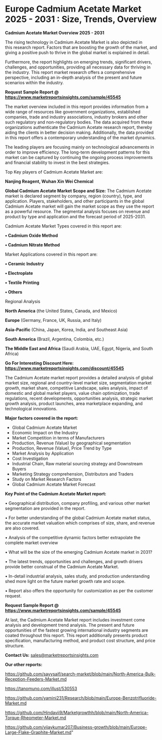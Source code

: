 # Europe Cadmium Acetate Market 2025 - 2031 : Size, Trends, Overview

<Strong> Cadmium Acetate Market Overview 2025 - 2031</strong>

The rising technology in Cadmium Acetate Market is also depicted in this research report. Factors that are boosting the growth of the market, and giving a positive push to thrive in the global market is explained in detail.

Furthermore, the report highlights on emerging trends, significant drivers, challenges, and opportunities, providing all necessary data for thriving in the industry. This report market research offers a comprehensive perspective, including an in-depth analysis of the present and future scenarios within the industry.

<strong>Request Sample Report @ <a href=https://www.marketreportsinsights.com/sample/45545>https://www.marketreportsinsights.com/sample/45545</a></strong>

The market overview included in this report provides information from a wide range of resources like government organizations, established companies, trade and industry associations, industry brokers and other such regulatory and non-regulatory bodies. The data acquired from these organizations authenticate the Cadmium Acetate research report, thereby aiding the clients in better decision making. Additionally, the data provided in this report offers a contemporary understanding of the market dynamics.

The leading players are focusing mainly on technological advancements in order to improve efficiency. The long-term development patterns for this market can be captured by continuing the ongoing process improvements and financial stability to invest in the best strategies.

Top Key players of Cadmium Acetate Market are:

<strong>Nanjing Reagent, Wuhan Xin Wei Chemical</strong>

<strong><b>Global Cadmium Acetate Market Scope and Size:</b></strong>
The Cadmium Acetate market is declared segment by company, region (country), type, and application. Players, stakeholders, and other participants in the global Cadmium Acetate market will gain the market scope as they use the report as a powerful resource. The segmental analysis focuses on revenue and product by type and application and the forecast period of 2025-2031.

Cadmium Acetate Market Types covered in this report are:

<strong>•  Cadmium Oxide Method

•  Cadmium Nitrate Method</strong>

Market Applications covered in this report are:

<strong>•  Ceramic Industry

•  Electroplate

•  Textile Printing

•  Others</strong> 

Regional Analysis

<strong>North America</strong> (the United States, Canada, and Mexico)

<strong>Europe</strong> (Germany, France, UK, Russia, and Italy)

<strong>Asia-Pacific</strong> (China, Japan, Korea, India, and Southeast Asia)

<strong>South America</strong> (Brazil, Argentina, Colombia, etc.)

<strong>The Middle East and Africa</strong> (Saudi Arabia, UAE, Egypt, Nigeria, and South Africa)

<strong>Go For Interesting Discount Here: <a href=https://www.marketreportsinsights.com/discount/45545>https://www.marketreportsinsights.com/discount/45545</a></strong>

The Cadmium Acetate market report provides a detailed analysis of global market size, regional and country-level market size, segmentation market growth, market share, competitive Landscape, sales analysis, impact of domestic and global market players, value chain optimization, trade regulations, recent developments, opportunities analysis, strategic market growth analysis, product launches, area marketplace expanding, and technological innovations.

<strong><b>Major factors covered in the report:</b></strong>
<ul>
  <li>Global Cadmium Acetate Market </li>
  <li>Economic Impact on the Industry</li>
  <li>Market Competition in terms of Manufacturers</li>
  <li>Production, Revenue (Value) by geographical segmentation</li>
  <li>Production, Revenue (Value), Price Trend by Type</li>
  <li>Market Analysis by Application</li>
  <li>Cost Investigation</li>
  <li>Industrial Chain, Raw material sourcing strategy and Downstream Buyers</li>
  <li>Marketing Strategy comprehension, Distributors and Traders</li>
  <li>Study on Market Research Factors</li>
  <li>Global Cadmium Acetate Market Forecast</li>
</ul>

<strong><b>Key Point of the Cadmium Acetate Market report:</b></strong>

• Geographical distribution, company profiling, and various other market segmentation are provided in the report.

• For better understanding of the global Cadmium Acetate market status, the accurate market valuation which comprises of size, share, and revenue are also covered.

• Analysis of the competitive dynamic factors better extrapolate the complete market overview

• What will be the size of the emerging Cadmium Acetate market in 2031?

• The latest trends, opportunities and challenges, and growth drivers provide better construal of the Cadmium Acetate Market.

• In-detail industrial analysis, sales study, and production understanding shed more light on the future market growth rate and scope.

• Report also offers the opportunity for customization as per the customer request.

<strong>Request Sample Report @ <a href=https://www.marketreportsinsights.com/sample/45545>https://www.marketreportsinsights.com/sample/45545</a></strong>

At last, the Cadmium Acetate Market report includes investment come analysis and development trend analysis. The present and future opportunities of the fastest growing international industry segments are coated throughout this report. This report additionally presents product specification, manufacturing method, and product cost structure, and price structure.

<strong>Contact Us:</strong>
sales@marketreportsinsights.com

<strong>Our other reports:</strong>

<a href=https://github.com/sayysaif/search-market/blob/main/North-America-Bulk-Reception-Feeders-Market.md>https://github.com/sayysaif/search-market/blob/main/North-America-Bulk-Reception-Feeders-Market.md</a>

<a href=https://tanomuno.com/illust/530553>https://tanomuno.com/illust/530553</a>

<a href=https://github.com/yamini231/Research/blob/main/Europe-Benzotrifluoride-Market.md>https://github.com/yamini231/Research/blob/main/Europe-Benzotrifluoride-Market.md</a>

<a href=https://github.com/Hindavii9/Marketgrowthh/blob/main/North-America-Torque-Rheometer-Market.md>https://github.com/Hindavii9/Marketgrowthh/blob/main/North-America-Torque-Rheometer-Market.md</a>

<a href=https://github.com/vijaykumar207/Business-growth/blob/main/Europe-Large-Flake-Graphite-Market.md>https://github.com/vijaykumar207/Business-growth/blob/main/Europe-Large-Flake-Graphite-Market.md</a>"
